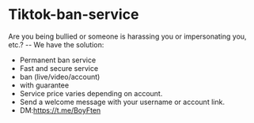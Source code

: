 # Tiktok-ban-service
Are you being bullied or someone is harassing you or impersonating you, etc.?
-- We have the solution: 
- Permanent ban service 
- Fast and secure service 
- ban (live/video/account)
- with guarantee 
- Service price varies depending on account. 
- Send a welcome message with your username or account link.
- DM:https://t.me/BoyFten

 
